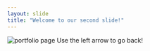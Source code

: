 ```yaml
---
layout: slide
title: "Welcome to our second slide!"
---
```

![portfolio page](Desktop/images/Portfolio-3.jpg)
Use the left arrow to go back!
